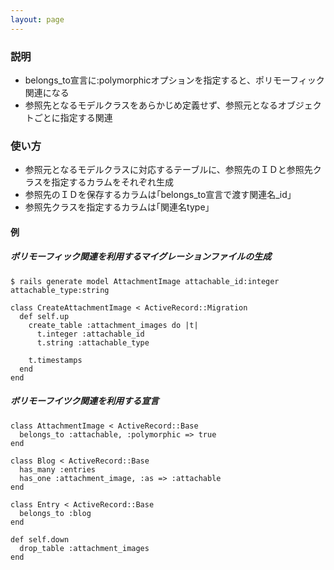 ```yaml
---
layout: page
---
```

### 説明
* belongs_to宣言に:polymorphicオプションを指定すると、ポリモーフィック関連になる
* 参照先となるモデルクラスをあらかじめ定義せず、参照元となるオブジェクトごとに指定する関連

### 使い方
* 参照元となるモデルクラスに対応するテーブルに、参照先のＩＤと参照先クラスを指定するカラムをそれぞれ生成
* 参照先のＩＤを保存するカラムは｢belongs_to宣言で渡す関連名_id」
* 参照先クラスを指定するカラムは｢関連名type」

#### 例
##### ポリモーフィック関連を利用するマイグレーションファイルの生成
    $ rails generate model AttachmentImage attachable_id:integer attachable_type:string

    class CreateAttachmentImage < ActiveRecord::Migration
      def self.up
        create_table :attachment_images do |t|
          t.integer :attachable_id
          t.string :attachable_type

        t.timestamps
      end
    end

##### ボリモーフイツク関連を利用する宣言
    class AttachmentImage < ActiveRecord::Base
      belongs_to :attachable, :polymorphic => true
    end

    class Blog < ActiveRecord::Base
      has_many :entries
      has_one :attachment_image, :as => :attachable
    end

    class Entry < ActiveRecord::Base
      belongs_to :blog
    end

    def self.down
      drop_table :attachment_images
    end